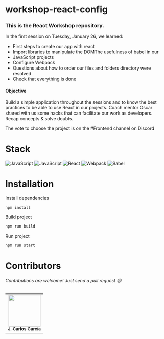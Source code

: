 # workshop-react-config

### This is the React Workshop repository.

In the first session on Tuesday, January 26, we learned:

- First steps to create our app with react
- Import libraries to manipulate the DOMThe usefulness of babel in our 
- JavaScript projects
- Configure Webpack
- Questions about how to order our files and folders directory were resolved
- Check that everything is done

#### Objective

Build a simple application throughout the sessions and to know the best practices to be able to use React in our projects. 
Coach mentor Oscar shared with us some hacks that can facilitate our work as developers.
Recap concepts & solve doubts. 

The vote to choose the project is on the #Frontend channel on Discord

# Stack
![JavaScript](https://img.shields.io/badge/_-Platzi-292e33?style=flat-square&logo=platzi&logoColor=fff)
![JavaScript](https://img.shields.io/badge/_-JavaScript-292e33?style=flat-square&logo=javascript&logoColor=fff)
![React](https://img.shields.io/badge/_-React-292e33?style=flat-square&logo=React&logoColor=fff)
![Webpack](https://img.shields.io/badge/_-Webpack-292e33?style=flat-square&logo=webpack&logoColor=white)
![Babel](https://img.shields.io/badge/_-Babel-292e33?style=flat-square&logo=Babel&logoColor=white)

# Installation
Install dependencies
```bash
npm install
```
Build project
```bash
npm run build
```
Run project
```bash
npm run start
```

# Contributors
###### Contributions are welcome! Just send a pull request :smile: 

<table>
  <tr>
    <td align="center"><a href="https://jcmexdev-blog.herokuapp.com/"><img src="https://avatars.githubusercontent.com/u/24815945?v=4" width="100px;" alt=""/><br /><sub><b>J. Carlos García</b></sub></a></td>
  </tr>
</table>